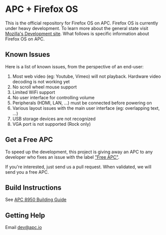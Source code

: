 APC + Firefox OS
==============

This is the official repository for Firefox OS on APC. Firefox OS is currently under heavy development. To learn more about the general state visit [Mozilla's Development site](https://developer.mozilla.org/en/docs/Mozilla/Firefox_OS). What follows is specific information about Firefox OS on APC.

## Known Issues
Here is a list of known issues, from the perspective of an end-user:

1. Most web video (eg: Youtube, Vimeo) will not playback. Hardware video decoding is not working yet
1. No scroll wheel mouse support
1. Limited WiFi support
1. No user interface for controlling volume
1. Peripherals (HDMI, LAN, ...) must be connected before powering on
1. Various layout issues with the main user interface (eg: overlapping text, ...)
1. USB storage devices are not recognized
1. VGA port is not supported (Rock only)

## Get a Free APC
To speed up the development, this project is giving away an APC to any developer who fixes an issue with the label ["Free APC"](https://github.com/apc-io/apc-firefox-os/issues?labels=Free+APC&state=open).

If you're interested, just send us a pull request. When validated, we will send you a free APC.

## Build Instructions
See [APC 8950 Building Guide](https://github.com/apc-io/apc-firefox-os/blob/master/building-guide.md)

## Getting Help
Email [dev@apc.io](mailto:dev@apc.io)
